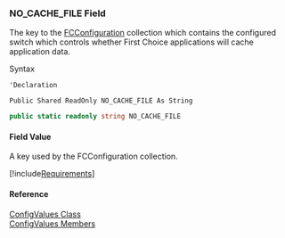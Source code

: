 ﻿### NO_CACHE_FILE Field

The key to the [FCConfiguration](FChoice.Common~FChoice.Common.FCConfiguration.md) collection which contains the configured switch which controls whether First Choice applications will cache application data.

Syntax

```vbnet
'Declaration

Public Shared ReadOnly NO_CACHE_FILE As String
```

```csharp
public static readonly string NO_CACHE_FILE
```

#### Field Value

A key used by the FCConfiguration collection.

[!include[Requirements](../partials/requirements.md)]

#### Reference

[ConfigValues Class](FChoice.Common~FChoice.Common.ConfigValues.md)  
[ConfigValues Members](FChoice.Common~FChoice.Common.ConfigValues_members.md)